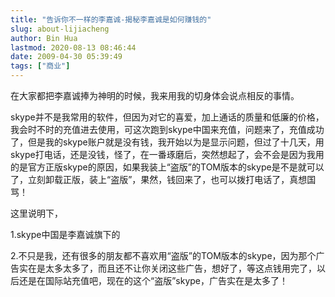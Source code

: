 ```yaml
---
title: "告诉你不一样的李嘉诚-揭秘李嘉诚是如何赚钱的"
slug: about-lijiacheng
author: Bin Hua
lastmod: 2020-08-13 08:46:44
date: 2009-04-30 05:39:49
tags: ["商业"]
---
```


在大家都把李嘉诚捧为神明的时候，我来用我的切身体会说点相反的事情。

skype并不是我常用的软件，但因为对它的喜爱，加上通话的质量和低廉的价格，我会时不时的充值进去使用，可这次跑到skype中国来充值，问题来了，充值成功了，但是我的skype账户就是没有钱，我开始以为是显示问题，但过了十几天，用skype打电话，还是没钱，怪了，在一番琢磨后，突然想起了，会不会是因为我用的是官方正版skype的原因，如果我装上“盗版”的TOM版本的skype是不是就可以了，立刻卸载正版，装上“盗版”，果然，钱回来了，也可以拨打电话了，真想国骂！

这里说明下，

1.skype中国是李嘉诚旗下的

2.不只是我，还有很多的朋友都不喜欢用“盗版”的TOM版本的skype，因为那个广告实在是太多太多了，而且还不让你关闭这些广告，想好了，等这点钱用完了，以后还是在国际站充值吧，现在的这个“盗版”skype，广告实在是太多了！